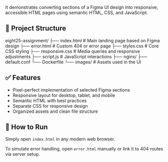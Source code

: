It demonstrates converting sections of a Figma UI design into responsive, accessible HTML pages using semantic HTML, CSS, and JavaScript.

## 📁 Project Structure
eight25-assignment/
├── index.html # Main landing page based on Figma design
├── error.html # Custom 404 or error page
├── styles.css # Core CSS styling
├── responsive.css # Media queries and responsive adjustments
├── script.js # JavaScript interactions
├── nginx/
    ├── default.conf
    └── Dockerfile
└── images/ # Assets used in the UI

## ✅ Features

- Pixel-perfect implementation of selected Figma sections
- Responsive layout for desktop, tablet, and mobile
- Semantic HTML with best practices
- Separate CSS for responsive design
- Organized assets and clean file structure

## 🚀 How to Run

Simply open `index.html` in any modern web browser.

To simulate error handling, open `error.html` manually or link it to 404 routes via server setup.
